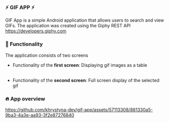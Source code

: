 ### ⚡️ GIF APP ⚡️
GIF App is a simple Android application that allows users to search and view GIFs. The application was created using the Giphy REST API https://developers.giphy.com

### 🤖  Functionality
The application consists of two screens

* Functionality of the <b>first screen</b>:
Displaying gif images as a table<br><br>

* Functionality of the <b>second screen</b>:
Full screen display of the selected gif

### 🔥 App overview
https://github.com/khrystyna-dev/gif-app/assets/57113308/881330a5-9ba3-4a3e-aa93-3f2e87276840
